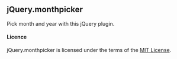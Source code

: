 jQuery.monthpicker
------------------

Pick month and year with this jQuery plugin.


#### Licence

jQuery.monthpicker is licensed under the terms of the [MIT License](https://github.com/lugolabs/monthpicker/blob/master/MIT-LICENSE).
